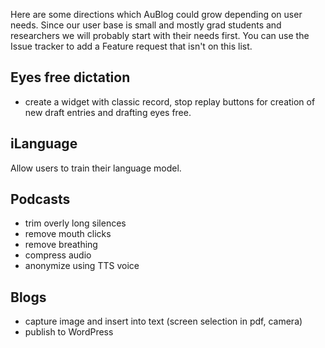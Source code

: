 Here are some directions which AuBlog could grow depending on user needs. Since our user base is small and mostly grad students and researchers we will probably start with their needs first. You can use the Issue tracker to add a Feature request that isn't on this list.

## Eyes free dictation ##
  * create a widget with classic record, stop replay buttons for creation of new draft entries and drafting eyes free.

## iLanguage ##
Allow users to train their language model.

## Podcasts ##
  * trim overly long silences
  * remove mouth clicks
  * remove breathing
  * compress audio
  * anonymize using TTS voice

## Blogs ##
  * capture image and insert into text  (screen selection in pdf, camera)
  * publish to WordPress
